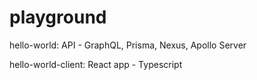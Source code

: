 # playground

hello-world: API - GraphQL, Prisma, Nexus, Apollo Server

hello-world-client: React app - Typescript
